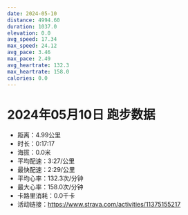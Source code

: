 ```yaml
---
date: 2024-05-10
distance: 4994.60
duration: 1037.0
elevation: 0.0
avg_speed: 17.34
max_speed: 24.12
avg_pace: 3.46
max_pace: 2.49
avg_heartrate: 132.3
max_heartrate: 158.0
calories: 0.0
---
```


# 2024年05月10日 跑步数据

- 距离：4.99公里
- 时长：0:17:17
- 海拔：0.0米
- 平均配速：3:27/公里
- 最快配速：2:29/公里
- 平均心率：132.3次/分钟
- 最大心率：158.0次/分钟
- 卡路里消耗：0.0千卡
- 活动链接：https://www.strava.com/activities/11375155217
